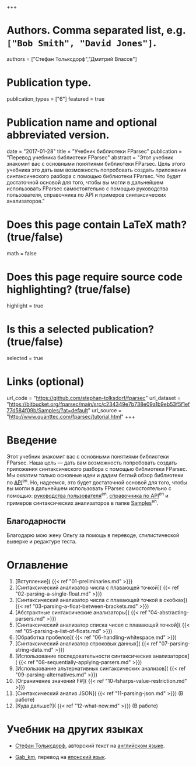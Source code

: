 ﻿+++
# Authors. Comma separated list, e.g. `["Bob Smith", "David Jones"]`.
authors = ["Стефан Тольксдорф","Дмитрий Власов"]

# Publication type.
publication_types = ["6"]
featured = true
# Publication name and optional abbreviated version.
date = "2017-01-28"
title = "Учебник библиотеки FParsec"
publication = "Перевод учебника библиотеки FParsec"
abstract = "Этот учебник знакомит вас с основными понятиями библиотеки FParsec. Цель этого учебника это дать вам возможность попробовать создать приложения синтаксического разбора с помощью библиотеки FParsec. Что будет достаточной основой для того, чтобы вы могли в дальнейшем использовать FParsec самостоятельно с помощью руководства пользователя, справочника по API и примеров синтаксических анализаторов."

# Does this page contain LaTeX math? (true/false)
math = false

# Does this page require source code highlighting? (true/false)
highlight = true

# Is this a selected publication? (true/false)
selected = true

# Links (optional)
url_code = "https://github.com/stephan-tolksdorf/fparsec"
url_dataset = "https://bitbucket.org/fparsec/main/src/c234349e7b738e09a1b9eb53f5f1ef77d584f09b/Samples/?at=default"
url_source = "http://www.quanttec.com/fparsec/tutorial.html"
+++

# Введение

Этот учебник знакомит вас с основными понятиями библиотеки FParsec. Наша цель &mdash; дать вам возможность попробовать создать приложения синтаксического разбора с помощью библиотеки FParsec. Мы охватим только основные идеи и дадим беглый обзор библиотеки по [API](https://ru.wikipedia.org/wiki/API)<sup>en</sup>. Но, надеемся, это будет достаточной основой для того, чтобы вы могли в дальнейшем использовать FParsec самостоятельно с помощью: [руководства пользователя](http://www.quanttec.com/fparsec/users-guide/)<sup>en</sup>, [справочника по API](http://www.quanttec.com/fparsec/reference/)<sup>en</sup> и примеров синтаксических анализаторов в папке [Samples](https://bitbucket.org/fparsec/main/src/c234349e7b738e09a1b9eb53f5f1ef77d584f09b/Samples/?at=default)<sup>en</sup>.

## Благодарности
Благодарю мою жену Ольгу за помощь в переводе, стилистической выверке и редактуре теста.

# Оглавление
1. [Вступление]( {{< ref "01-preliminaries.md" >}}) 
1. [Синтаксический анализатор числа с плавающей точкой]( {{< ref "02-parsing-a-single-float.md" >}})
1. [Синтаксический анализатор числа с плавающей точкой в скобках]( {{< ref "03-parsing-a-float-between-brackets.md" >}})
1. [Абстрактные синтаксические анализаторы]( {{< ref "04-abstracting-parsers.md" >}})
1. [Синтаксический анализатор списка чисел с плавающей точкой]( {{< ref "05-parsing-a-list-of-floats.md" >}})
1. [Обработка пробелов]( {{< ref "06-handling-whitespace.md" >}})
1. [Синтаксический анализатор строковых данных]( {{< ref "07-parsing-string-data.md" >}})
1. [Использование последовательности синтаксических анализаторов]( {{< ref "08-sequentially-applying-parsers.md" >}})
1. [Использование альтернативных синтаксических анализов]( {{< ref "09-parsing-alternatives.md" >}})
1. [Ограничение значений F#]( {{< ref "10-fsharps-value-restriction.md" >}})
1. [Синтаксический анализ JSON]( {{< ref "11-parsing-json.md" >}}) (В работе)
1. [Куда дальше?]( {{< ref "12-what-now.md" >}}) (В работе)

# Учебник на других языках
- [Стефан Тольксдорф](https://github.com/stephan-tolksdorf), авторский текст на [английском языке](http://www.quanttec.com/fparsec/tutorial.html).
* [Gab_km](https://twitter.com/gab_km), перевод на [японский язык](http://blog.livedoor.jp/gab_km/archives/1437534.html).
  
